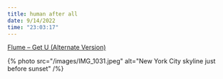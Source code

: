 ```yaml
---
title: human after all
date: 9/14/2022
time: "23:03:17"
---
```


[Flume – Get U (Alternate Version)](https://youtu.be/9S9J3vD3K_w)

{% photo src="/images/IMG_1031.jpeg" alt="New York City skyline just before sunset" /%}
